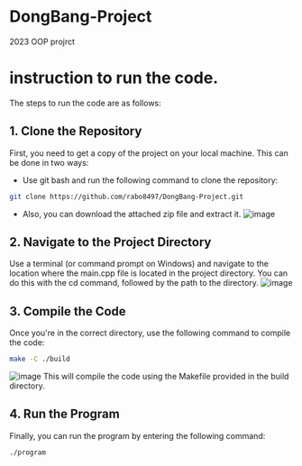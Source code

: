 # DongBang-Project
2023 OOP projrct
# instruction to run the code.
The steps to run the code are as follows:
## 1. Clone the Repository
First, you need to get a copy of the project on your local machine. This can be done in two ways:

* Use git bash and run the following command to clone the repository:
```bash
git clone https://github.com/rabo8497/DongBang-Project.git
```
* Also, you can download the attached zip file and extract it.
![image](https://github.com/rabo8497/DongBang-Project/assets/67371359/62fe5767-8c13-4105-bbb5-9ee795afd8d5)
## 2. Navigate to the Project Directory
Use a terminal (or command prompt on Windows) and navigate to the location where the main.cpp file is located in the project directory. You can do this with the cd command, followed by the path to the directory.
![image](https://github.com/rabo8497/DongBang-Project/assets/67371359/d7e762d0-77dc-4ad6-b2eb-fb21640c5eb6)
## 3. Compile the Code
Once you're in the correct directory, use the following command to compile the code:
```bash
make -C ./build
```
![image](https://github.com/rabo8497/DongBang-Project/assets/67371359/e44baa3b-2638-4f06-821b-e7a78426ea3f)
This will compile the code using the Makefile provided in the build directory.
## 4. Run the Program
Finally, you can run the program by entering the following command:
```bash
./program
```
